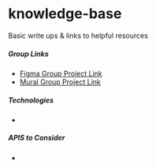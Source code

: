 # knowledge-base
Basic write ups &amp; links to helpful resources

##### Group Links

- [Figma Group Project Link](https://www.figma.com/file/qSGNC5ZmQBvdhLBsbIV2Fi/100Devs-ADHD-Group-Project?node-id=1203%3A1937)
- [Mural Group Project Link](https://app.mural.co/t/temp0497/m/temp0497/1653158990236/1eedb665ca8058f1b68fdd487ab84d190fb8dcd7?sender=ub275a2905155de486f722777)

##### Technologies
- 

##### APIS to Consider
- 
